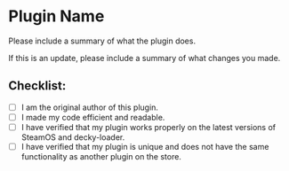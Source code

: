 # Plugin Name

Please include a summary of what the plugin does.

If this is an update, please include a summary of what changes you made.

## Checklist:

- [ ] I am the original author of this plugin.
- [ ] I made my code efficient and readable.
- [ ] I have verified that my plugin works properly on the latest versions of SteamOS and decky-loader.
- [ ] I have verified that my plugin is unique and does not have the same functionality as another plugin on the store.
